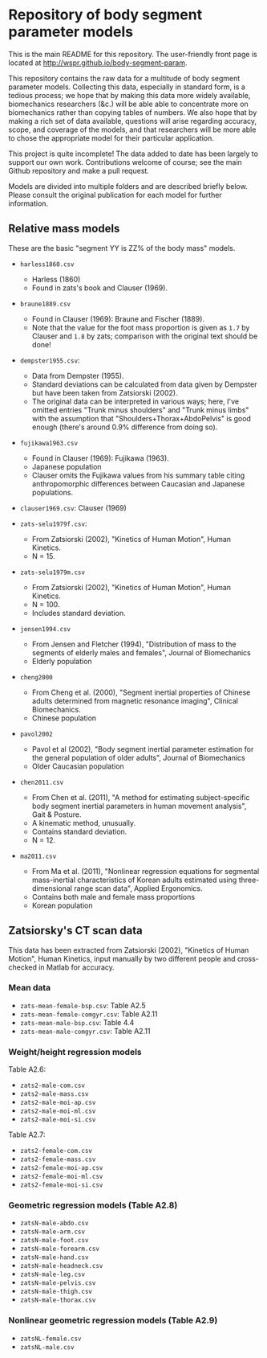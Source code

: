 # Repository of body segment parameter models

This is the main README for this repository. The user-friendly front page is located at <http://wspr.github.io/body-segment-param>.

This repository contains the raw data for a multitude of body segment parameter models.
Collecting this data, especially in standard form, is a tedious process; we hope that by making this data more widely available, biomechanics researchers (&c.) will be able able to concentrate more on biomechanics rather than copying tables of numbers.
We also hope that by making a rich set of data available, questions will arise regarding accuracy, scope, and coverage of the models, and that researchers will be more able to chose the appropriate model for their particular application.

This project is quite incomplete! The data added to date has been largely to support our own work. Contributions welcome of course; see the main Github repository and make a pull request.

Models are divided into multiple folders and are described briefly below. Please consult the original publication for each model for further information.

## Relative mass models

These are the basic "segment YY is ZZ% of the body mass" models.

* `harless1860.csv`
    * Harless (1860)
    * Found in zats's book and Clauser (1969).

* `braune1889.csv`
    * Found in Clauser (1969): Braune and Fischer (1889).
    * Note that the value for the foot mass proportion is given as `1.7` by Clauser and `1.8` by zats; comparison with the original text should be done!

* `dempster1955.csv`:
    * Data from Dempster (1955).
    * Standard deviations can be calculated from data given by Dempster but have been taken from Zatsiorski (2002).
    * The original data can be interpreted in various ways; here, I've omitted entries "Trunk minus shoulders" and "Trunk minus limbs" with the assumption that "Shoulders+Thorax+AbdoPelvis" is good enough (there's around 0.9% difference from doing so).

* `fujikawa1963.csv`
    * Found in Clauser (1969): Fujikawa (1963).
    * Japanese population
    * Clauser omits the Fujikawa values from his summary table citing anthropomorphic differences between Caucasian and Japanese populations.

* `clauser1969.csv`: Clauser (1969)

* `zats-selu1979f.csv`:
    * From Zatsiorski (2002), "Kinetics of Human Motion", Human Kinetics.
    * N = 15.

* `zats-selu1979m.csv`
    * From Zatsiorski (2002), "Kinetics of Human Motion", Human Kinetics.
    * N = 100.
    * Includes standard deviation.

* `jensen1994.csv`
    * From Jensen and Fletcher (1994), "Distribution of mass to the segments of elderly males and females", Journal of Biomechanics
    * Elderly population

* `cheng2000`
    * From Cheng et al. (2000), "Segment inertial properties of Chinese adults determined from magnetic resonance imaging", Clinical Biomechanics.
    * Chinese population

* `pavol2002`
    * Pavol et al (2002), "Body segment inertial parameter estimation for the general population of older adults", Journal of Biomechanics
    * Older Caucasian population

* `chen2011.csv`
    * From Chen et al. (2011), "A method for estimating subject-specific body segment inertial parameters in human movement analysis", Gait & Posture.
    * A kinematic method, unusually.
    * Contains standard deviation.
    * N = 12.

* `ma2011.csv`
    * From Ma et al. (2011), "Nonlinear regression equations for segmental mass-inertial characteristics of Korean adults estimated using three-dimensional range scan data", Applied Ergonomics.
    * Contains both male and female mass proportions
    * Korean population

## Zatsiorsky's CT scan data

This data has been extracted from Zatsiorski (2002), "Kinetics of Human Motion", Human Kinetics, input manually by two different people and cross-checked in Matlab for accuracy.

### Mean data

* `zats-mean-female-bsp.csv`:    Table A2.5
* `zats-mean-female-comgyr.csv`: Table A2.11
* `zats-mean-male-bsp.csv`:      Table  4.4
* `zats-mean-male-comgyr.csv`:   Table A2.11

### Weight/height regression models

Table A2.6:

* `zats2-male-com.csv`
* `zats2-male-mass.csv`
* `zats2-male-moi-ap.csv`
* `zats2-male-moi-ml.csv`
* `zats2-male-moi-si.csv`

Table A2.7:

* `zats2-female-com.csv`
* `zats2-female-mass.csv`
* `zats2-female-moi-ap.csv`
* `zats2-female-moi-ml.csv`
* `zats2-female-moi-si.csv`

### Geometric regression models (Table A2.8)

* `zatsN-male-abdo.csv`
* `zatsN-male-arm.csv`
* `zatsN-male-foot.csv`
* `zatsN-male-forearm.csv`
* `zatsN-male-hand.csv`
* `zatsN-male-headneck.csv`
* `zatsN-male-leg.csv`
* `zatsN-male-pelvis.csv`
* `zatsN-male-thigh.csv`
* `zatsN-male-thorax.csv`

### Nonlinear geometric regression models (Table A2.9)

* `zatsNL-female.csv`
* `zatsNL-male.csv`